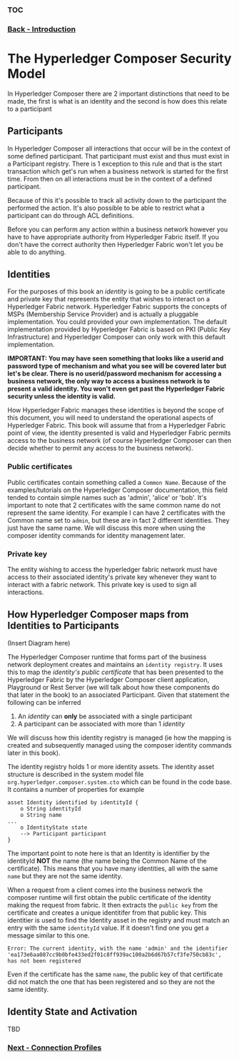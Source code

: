 ### [TOC](./TOC.md)
### [Back - Introduction](./introduction.md)

# The Hyperledger Composer Security Model
In Hyperledger Composer there are 2 important distinctions that need to be made, the first is what is an identity and the second is how does this relate to a participant

## Participants
In Hyperledger Composer all interactions that occur will be in the context of some defined participant. That participant must exist and thus must exist in a Participant registry. There is 1 exception to this rule and that is the start transaction which get's run when a business network is started for the first time. From then on all interactions must be in the context of a defined participant.

Because of this it's possible to track all activity down to the participant the performed the action. It's also possible to be able to restrict what a participant can do through ACL definitions.

Before you can perform any action within a business network however you have to have appropriate authority from Hyperledger Fabric itself. If you don't have the correct authority then Hyperledger Fabric won't let you be able to do anything.

## Identities
For the purposes of this book an _identity_ is going to be a public certificate and private key that represents the entity that wishes to interact on a Hyperledger Fabric network. Hyperledger Fabric supports the concepts of MSPs (Membership Service Provider) and is actually a pluggable implementation. You could provided your own implementation. The default implementation provided by Hyperledger Fabric is based on PKI (Public Key Infrastructure) and Hyperledger Composer can only work with this default implementation.

**IMPORTANT: You may have seen something that looks like a userid and password type of mechanism and what you see will be covered later but let's be clear. There is no userid/password mechanism for accessing a business network, the only way to access a business network is to present a valid identity. You won't even get past the Hyperledger Fabric security unless the identity is valid.**

How Hyperledger Fabric manages these identities is beyond the scope of this document, you will need to understand the operational aspects of Hyperledger Fabric. This book will assume that from a Hyperledger Fabric point of view, the identity presented is valid and Hyperledger Fabric permits access to the business network (of course Hyperledger Composer can then decide whether to permit any access to the business network).

### Public certificates
Public certificates contain something called a `Common Name`. Because of the examples/tutorials on the Hyperledger Composer documentation, this field tended to contain simple names such as 'admin', 'alice' or 'bob'. It's important to note that 2 certificates with the same common name do not represent the same identity. For example I can have 2 certificates with the Common name set to `admin`, but these are in fact 2 different identities. They just have the same name. We will discuss this more when using the composer identity commands for identity management later.

### Private key
The entity wishing to access the hyperledger fabric network must have access to their associated identity's private key whenever they want to interact with a fabric network. This private key is used to sign all interactions.

## How Hyperledger Composer maps from Identities to Participants
(Insert Diagram here)

The Hyperledger Composer runtime that forms part of the business network deployment creates and maintains an `identity registry`. It uses this to map the _identity's public certificate_ that has been presented to the Hyperledger Fabric by the Hyperledger Composer client application, Playground or Rest Server (we will talk about how these components do that later in the book) to an associated Participant.
Given that statement the following can be inferred

1. An _identity_ can **only** be associated with a single participant
2. A participant can be associated with more than 1 _identity_

We will discuss how this identity registry is managed (ie how the mapping is created and subsequently managed using the composer identity commands later in this book).

The identity registry holds 1 or more identity assets. The identity asset structure is described in the system model file `org.hyperledger.composer.system.cto` which can be found in the code base. It contains a number of properties for example

```
asset Identity identified by identityId {
    o String identityId
    o String name
...
    o IdentityState state
    --> Participant participant
}
```
The important point to note here is that an Identity is identifier by the identityId **NOT** the name (the name being the Common Name of the certificate). This means that you have many identities, all with the same `name` but they are not the same identity.

When a request from a client comes into the business network the composer runtime will first obtain the public certificate of the identity making the request from fabric. It then extracts the `public key` from the certificate and creates a unique identitifer from that public key. This identitier is used to find the Identity asset in the registry and must match an entry with the same `identityId` value. If it doesn't find one you get a message similar to this one.
```
Error: The current identity, with the name 'admin' and the identifier 'ea173e6aa087cc9b0bfe433ed2f01c8ff939ac100a2b6d67b57cf3fe750cb83c', has not been registered
```
Even if the certificate has the same `name`, the public key of that certificate did not match the one that has been registered and so they are not the same identity.

## Identity State and Activation
TBD

### [Next - Connection Profiles](./connectionprofiles.md)
